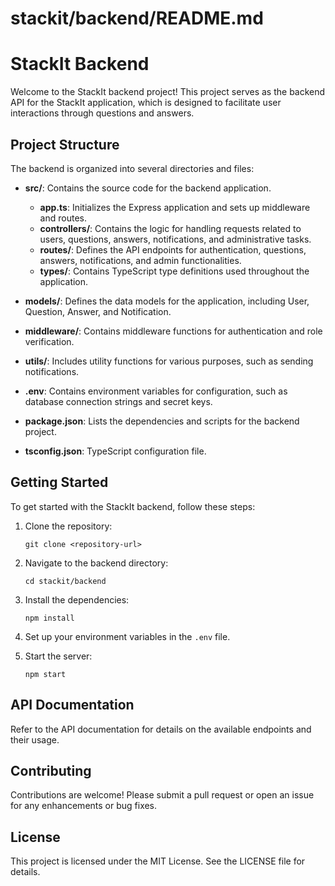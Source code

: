 # stackit/backend/README.md

# StackIt Backend

Welcome to the StackIt backend project! This project serves as the backend API for the StackIt application, which is designed to facilitate user interactions through questions and answers.

## Project Structure

The backend is organized into several directories and files:

- **src/**: Contains the source code for the backend application.
  - **app.ts**: Initializes the Express application and sets up middleware and routes.
  - **controllers/**: Contains the logic for handling requests related to users, questions, answers, notifications, and administrative tasks.
  - **routes/**: Defines the API endpoints for authentication, questions, answers, notifications, and admin functionalities.
  - **types/**: Contains TypeScript type definitions used throughout the application.

- **models/**: Defines the data models for the application, including User, Question, Answer, and Notification.

- **middleware/**: Contains middleware functions for authentication and role verification.

- **utils/**: Includes utility functions for various purposes, such as sending notifications.

- **.env**: Contains environment variables for configuration, such as database connection strings and secret keys.

- **package.json**: Lists the dependencies and scripts for the backend project.

- **tsconfig.json**: TypeScript configuration file.

## Getting Started

To get started with the StackIt backend, follow these steps:

1. Clone the repository:
   ```
   git clone <repository-url>
   ```

2. Navigate to the backend directory:
   ```
   cd stackit/backend
   ```

3. Install the dependencies:
   ```
   npm install
   ```

4. Set up your environment variables in the `.env` file.

5. Start the server:
   ```
   npm start
   ```

## API Documentation

Refer to the API documentation for details on the available endpoints and their usage.

## Contributing

Contributions are welcome! Please submit a pull request or open an issue for any enhancements or bug fixes.

## License

This project is licensed under the MIT License. See the LICENSE file for details.